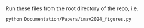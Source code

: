 # 

Run these files from the root directory of the repo, i.e.

```bash
python Documentation/Papers/imav2024_figures.py
```